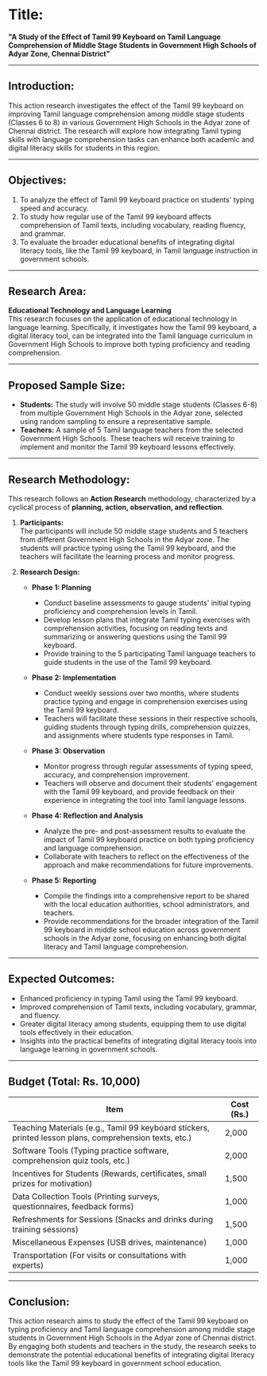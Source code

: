# Title:  
**"A Study of the Effect of Tamil 99 Keyboard on Tamil Language Comprehension of Middle Stage Students in Government High Schools of Adyar Zone, Chennai District"**

---

## Introduction:  
This action research investigates the effect of the Tamil 99 keyboard on improving Tamil language comprehension among middle stage students (Classes 6 to 8) in various Government High Schools in the Adyar zone of Chennai district. The research will explore how integrating Tamil typing skills with language comprehension tasks can enhance both academic and digital literacy skills for students in this region.

---

## Objectives:
1. To analyze the effect of Tamil 99 keyboard practice on students' typing speed and accuracy.
2. To study how regular use of the Tamil 99 keyboard affects comprehension of Tamil texts, including vocabulary, reading fluency, and grammar.
3. To evaluate the broader educational benefits of integrating digital literacy tools, like the Tamil 99 keyboard, in Tamil language instruction in government schools.

---

## Research Area:  
**Educational Technology and Language Learning**  
This research focuses on the application of educational technology in language learning. Specifically, it investigates how the Tamil 99 keyboard, a digital literacy tool, can be integrated into the Tamil language curriculum in Government High Schools to improve both typing proficiency and reading comprehension.

---

## Proposed Sample Size:  
- **Students:** The study will involve 50 middle stage students (Classes 6-8) from multiple Government High Schools in the Adyar zone, selected using random sampling to ensure a representative sample.
- **Teachers:** A sample of 5 Tamil language teachers from the selected Government High Schools. These teachers will receive training to implement and monitor the Tamil 99 keyboard lessons effectively.

---

## Research Methodology:  
This research follows an **Action Research** methodology, characterized by a cyclical process of **planning, action, observation, and reflection**.

1. **Participants:**  
   The participants will include 50 middle stage students and 5 teachers from different Government High Schools in the Adyar zone. The students will practice typing using the Tamil 99 keyboard, and the teachers will facilitate the learning process and monitor progress.

2. **Research Design:**
   - **Phase 1: Planning**
     - Conduct baseline assessments to gauge students' initial typing proficiency and comprehension levels in Tamil.
     - Develop lesson plans that integrate Tamil typing exercises with comprehension activities, focusing on reading texts and summarizing or answering questions using the Tamil 99 keyboard.
     - Provide training to the 5 participating Tamil language teachers to guide students in the use of the Tamil 99 keyboard.

   - **Phase 2: Implementation**
     - Conduct weekly sessions over two months, where students practice typing and engage in comprehension exercises using the Tamil 99 keyboard.
     - Teachers will facilitate these sessions in their respective schools, guiding students through typing drills, comprehension quizzes, and assignments where students type responses in Tamil.
   
   - **Phase 3: Observation**
     - Monitor progress through regular assessments of typing speed, accuracy, and comprehension improvement.
     - Teachers will observe and document their students' engagement with the Tamil 99 keyboard, and provide feedback on their experience in integrating the tool into Tamil language lessons.

   - **Phase 4: Reflection and Analysis**
     - Analyze the pre- and post-assessment results to evaluate the impact of Tamil 99 keyboard practice on both typing proficiency and language comprehension.
     - Collaborate with teachers to reflect on the effectiveness of the approach and make recommendations for future improvements.

   - **Phase 5: Reporting**
     - Compile the findings into a comprehensive report to be shared with the local education authorities, school administrators, and teachers.
     - Provide recommendations for the broader integration of the Tamil 99 keyboard in middle school education across government schools in the Adyar zone, focusing on enhancing both digital literacy and Tamil language comprehension.

---

## Expected Outcomes:
- Enhanced proficiency in typing Tamil using the Tamil 99 keyboard.
- Improved comprehension of Tamil texts, including vocabulary, grammar, and fluency.
- Greater digital literacy among students, equipping them to use digital tools effectively in their education.
- Insights into the practical benefits of integrating digital literacy tools into language learning in government schools.

---

## Budget (Total: Rs. 10,000)  

| Item                                             | Cost (Rs.) |
|--------------------------------------------------|------------|
| Teaching Materials (e.g., Tamil 99 keyboard stickers, printed lesson plans, comprehension texts, etc.) | 2,000      |
| Software Tools (Typing practice software, comprehension quiz tools, etc.) | 2,000      |
| Incentives for Students (Rewards, certificates, small prizes for motivation) | 1,500      |
| Data Collection Tools (Printing surveys, questionnaires, feedback forms) | 1,000      |
| Refreshments for Sessions (Snacks and drinks during training sessions) | 1,500      |
| Miscellaneous Expenses (USB drives, maintenance) | 1,000      |
| Transportation (For visits or consultations with experts) | 1,000      |

---

## Conclusion:  
This action research aims to study the effect of the Tamil 99 keyboard on typing proficiency and Tamil language comprehension among middle stage students in Government High Schools in the Adyar zone of Chennai district. By engaging both students and teachers in the study, the research seeks to demonstrate the potential educational benefits of integrating digital literacy tools like the Tamil 99 keyboard in government school education.